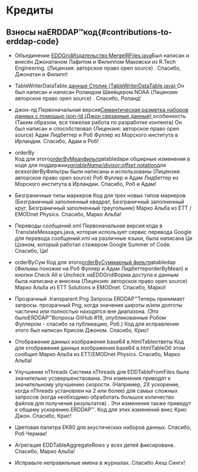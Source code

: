 # Кредиты

## Взносы наERDDAP™код{#contributions-to-erddap-code} 
* Объединение
    [EDDGridИздательство:MergeIRFiles.java](/docs/server-admin/datasets#eddgridfrommergeirfiles)Был написан и внесён Джонатаном Лафитом и Филиппом Маковски из R.Tech Engineering. (Лицензия: авторское право open source) . Спасибо, Джонатан и Филипп&#33;
     
* TableWriterDataTable
    [данные Столик (TableWriterDataTable.java) ](https://coastwatch.pfeg.noaa.gov/erddap/tabledap/documentation.html#fileType)Он был написан и написан Роландом Швейцером.NOAA  (Лицензия: авторское право open source) . Спасибо, Роланд&#33;
     
* джон-лд
Первоначальная версия[Семантическая разметка наборов данных с помощью json-ld (Джон связанные данные) ](/docs/server-admin/additional-information#json-ld)особенность (Таким образом, вся тяжелая работа по разработке контента) Он был написан и способствовал (Лицензия: авторское право open source) Адам Лидбеттер и Роб Фуллер из Морского института в Ирландии. Спасибо, Адам и Роб&#33;
     
*   orderBy  
Код для этого[orderByMeanфильтр](https://coastwatch.pfeg.noaa.gov/erddap/tabledap/documentation.html#orderByMean)вtabledapи обширные изменения в коде для поддержки[_variableName/divisor:offset_ notation](https://coastwatch.pfeg.noaa.gov/erddap/tabledap/documentation.html#orderByDivisorOptions)для всехorderByФильтры были написаны и использованы (Лицензия: авторское право open source) Роб Фуллер и Адам Лидбеттер из Морского института в Ирландии. Спасибо, Роб и Адам&#33;
     
* Безграничные типы маркеров
Код для трех новых типов маркеров (Безграничный заполненный квадрат, Безграничный заполненный круг, Безграничный заполненный треугольник) Марко Альба из ETT / EMODnet Physics. Спасибо, Марко Альба&#33;
     
* Переводы сообщений.xml
Первоначальная версия кода в TranslateMessages.java, которая использует сервис перевода Google для перевода сообщений.xml на различные языки, была написана Ци Цзэном, который работал стажером Google Summer of Code. Спасибо, Ци&#33;
     
*   orderByСум
Код для этого[orderByСуммарный фильтр](https://coastwatch.pfeg.noaa.gov/erddap/tabledap/documentation.html#orderBySum)вtabledap  (Фильмы похожие на Роб Фуллер и Адам ЛидбеттерorderByMean) и кнопки Check All и Uncheck наEDDGridФорма доступа к данным была написана и внесена (Лицензия: авторское право open source) Марко Альба из ETT Solutions и EMODnet. Спасибо, Марко&#33;
     
* Прозрачный .transparent Png Запросы
    ERDDAP™Теперь принимает запросы. прозрачный Png, когда значения широты и/или долготы частично или полностью находятся вне диапазона. (Это былоERDDAP™Вопросы GitHub #19, опубликованные Робом Фуллером - спасибо за публикацию, Роб.) Код для исправления этого был написан Крисом Джоном. Спасибо, Крис&#33;
     
* Отображение данных изображения base64 в.htmlTableответы
Код для отображения данных изображения base64 в.htmlTableОб этом сообщил Марко Альба из ETT/EMODnet Physics. Спасибо, Марко Альба&#33;
     
* Улучшение nThreads
Система nThreads для EDDTableFromFiles была значительно усовершенствована. Эти изменения приводят к значительному улучшению скорости. (Например, 2X ускорение, когда nThreads установлен на 2 или более) для самых сложных запросов (когда необходимо обработать большое количество файлов для получения результатов) . Эти изменения также приведут к общему ускорению.ERDDAP™. Код для этих изменений внес Крис Джон. Спасибо, Крис&#33;

* Цветовая палитра EK80 для акустических наборов данных. Спасибо, Роб Чермак&#33;

* Агрегация EDDTableAggregateRows у всех детей фиксирована. Спасибо, Марко Альба&#33;

* Исправьте неправильные имена в журналах. Спасибо Аюш Сингх&#33;
